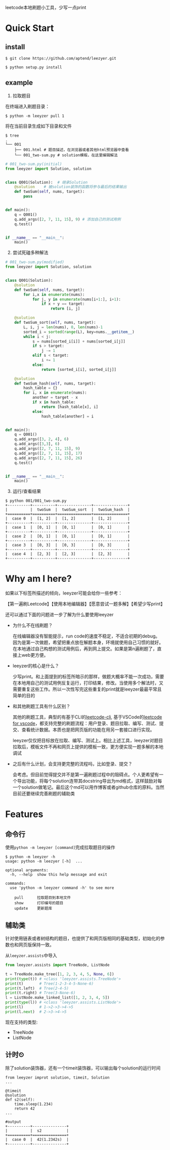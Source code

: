 leetcode本地刷题小工具，少写一点print

# Quick Start

## install
```shell
$ git clone https://github.com/aptend/leezyer.git

$ python setup.py install
```
## example

1. 拉取题目

在终端进入刷题目录：

 `$ python -m leeyzer pull 1`

将在当前目录生成如下目录和文件
```
$ tree
.
└── 001
    ├── 001.html # 题目描述，在浏览器或者其他html预览器中查看
    └── 001_two-sum.py # solution模板，在这里编辑解法
```

```python
# 001_two-sum.py(initial)
from leeyzer import Solution, solution


class Q001(Solution):  # 继承Solution
    @solution    # 被solution装饰的函数将参与最后的结果输出
    def twoSum(self, nums, target):
        pass


def main():
    q = Q001()
    q.add_args([2, 7, 11, 15], 9) # 添加自己的测试用例
    q.test()


if __name__ == "__main__":
    main()
```

2. 尝试死磕多种解法
```python
# 001_two-sum.py(modified)
from leeyzer import Solution, solution


class Q001(Solution):
    @solution
    def twoSum(self, nums, target):
        for i,x in enumerate(nums):
            for j, y in enumerate(nums[i+1:], i+1):
                if x + y == target:
                    return [i, j]

    @solution
    def twoSum_sort(self, nums, target):
        L, i, j = len(nums), 0, len(nums)-1
        sorted_i = sorted(range(L), key=nums.__getitem__)
        while i < j:
            s = nums[sorted_i[i]] + nums[sorted_i[j]]
            if s > target:
                j -= 1
            elif s < target:
                i += 1
            else:
                return [sorted_i[i], sorted_i[j]]

    @solution
    def twoSum_hash(self, nums, target):
        hash_table = {}
        for i, x in enumerate(nums):
            another = target - x
            if x in hash_table:
                return [hash_table[x], i]
            else:
                hash_table[another] = i


def main():
    q = Q001()
    q.add_args([3, 2, 4], 6)
    q.add_args([3,3], 6)
    q.add_args([2, 7, 11, 15], 9)
    q.add_args([2, 7, 11, 15], 17)
    q.add_args([2, 7, 11, 15], 26)
    q.test()


if __name__ == "__main__":
    main()

```
3. 运行/查看结果
```shell
$ python 001/001_two-sum.py
+----------+----------+---------------+---------------+
|          |  twoSum  |  twoSum_sort  |  twoSum_hash  |
+==========+==========+===============+===============+
|  case 0  |  [1, 2]  |  [1, 2]       |  [1, 2]       |
+----------+----------+---------------+---------------+
|  case 1  |  [0, 1]  |  [0, 1]       |  [0, 1]       |
+----------+----------+---------------+---------------+
|  case 2  |  [0, 1]  |  [0, 1]       |  [0, 1]       |
+----------+----------+---------------+---------------+
|  case 3  |  [0, 3]  |  [0, 3]       |  [0, 3]       |
+----------+----------+---------------+---------------+
|  case 4  |  [2, 3]  |  [2, 3]       |  [2, 3]       |
+----------+----------+---------------+---------------+
```

# Why am I here?

如果以下标签所描述的倾向，leeyzer可能会给你一些参考：

【第一遍刷Leetcode】【使用本地编辑器】【愿意尝试一题多解】【希望少写print】

还可以通过下面的问题进一步了解为什么要使用leeyzer

- 为什么不在线刷题？

    在线编辑器没有智能提示，run code的速度不稳定，不适合初期的debug。
    因为是第一次做题，希望把重点放在解题本身，环境就使用自己习惯的就好。
    在本地通过自己构想的测试用例后，再到网上提交。如果是第n遍刷题了，直接上web更方便。

- leeyzer的核心是什么？

    少写print。和上面提到的标签所暗示的那样，做题大概率不能一次成功，需要在本地用自己的测试用例反复运行，打印结果，修改。当使用多个解法时，又需要重复这些工作。所以一次性写完这些重复的print就是leeyzer最最平常且简单的目的

- 和其他刷题工具有什么区别？
    
    其他的刷题工具，典型的有基于CLI的[leetcode-cli](https://github.com/skygragon/leetcode-cli), 基于VSCode的[leetcode for vscode](https://marketplace.visualstudio.com/items?itemName=shengchen.vscode-leetcode)，都支持完整的刷题流程：用户登录、题目拉取、编写、测试、提交、查看统计数据。本质也是把网页版的功能在用另一套接口进行实现。
    
    leeyzer仅仅把目标放在拉取、编写、测试上。相比上述工具，leeyzer对题目拉取后，模板文件不再和网页上提供的模板一致，更方便实现一题多解的本地调试

- 之后有什么计划，会支持更完整的流程吗，比如登录、提交？

    会考虑。但目前觉得提交并不是第一遍刷题过程中的阻碍点。个人更希望有一个导出功能，将每个solution连带其docstring导出为md格式，这样鼓励对每一个solution做笔记。最后这个md可以用作博客或者github仓库的原料。当然目前还要继续完善刷题的辅助类





# Features

## 命令行

使用`python -m leeyzer [command]`完成拉取题目的操作
```
$ python -m leeyzer -h
usage: python -m leezyer [-h]  ...

optional arguments:
  -h, --help  show this help message and exit

commands:
  use 'python -m leeyzer command -h' to see more

    pull      拉取题目到本地文件
    show      打印编号的题目
    update    更新题库
```

## 辅助类

针对使用链表或者树结构的题目，也提供了和网页版相同的基础类型，初始化的参数也和网页版保持一致。

从`leeyzer.assists`中导入

```python
from leeyzer.assists import TreeNode, ListNode

t = TreeNode.make_tree([1, 2, 3, 4, 5, None, 6])
print(type(t)) # <class 'leeyzer.assists.TreeNode'>
print(t)       # Tree(1-2-3-4-5-None-6)
print(t.left)  # Tree(2-4-5)
print(t.right) # Tree(3-None-6)
l = ListNode.make_linked_list([1, 2, 3, 4, 5])
print(type(l)) # <class 'leeyzer.assists.ListNode'>
print(l)       # 1->2->3->4->5
print(l.next)  # 2->3->4->5
```

现在支持的类型:

- TreeNode
- ListNode

## 计时⏲

除了solution装饰器，还有一个timeit装饰器，可以输出每个solution的运行时间
```
from leeyzer improt solution, timeit, Solution
...

@timeit
@solution
def s2(self):
    time.sleep(1.234)
    return 42
...

#output
+----------+---------------+
|          |  s2           |
+==========+===============+
|  case 0  |  42(1.2342s)  |
+----------+---------------+
```
